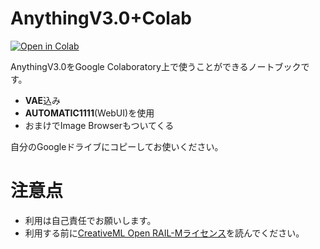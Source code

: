 # AnythingV3.0+Colab
[![Open in Colab](https://colab.research.google.com/assets/colab-badge.svg)](https://colab.research.google.com/drive/1CU2E7MuCbcYsahFpVQr2rGfO4FYJw2Z7?usp=sharing)

AnythingV3.0をGoogle Colaboratory上で使うことができるノートブックです。
- **VAE**込み
- **AUTOMATIC1111**(WebUI)を使用
- おまけでImage Browserもついてくる

自分のGoogleドライブにコピーしてお使いください。

# 注意点
- 利用は自己責任でお願いします。
- 利用する前に[CreativeML Open RAIL-Mライセンス](https://github.com/CompVis/stable-diffusion/blob/main/LICENSE)を読んでください。
